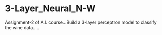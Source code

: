 # 3-Layer_Neural_N-W
Assignment-2 of A.I. course...Build a 3-layer perceptron model to classify the wine data.....
